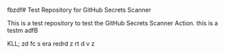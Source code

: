 fbzdf# Test Repository for GitHub Secrets Scanner

This is a test repository to test the GitHub Secrets Scanner Action.
this is a testm
adfB

KLL;
zd fc
s era redrd z
rt d
v z
